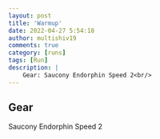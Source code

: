 ```yaml
---
layout: post
title: 'Warmup'
date: 2022-04-27 5:54:18
author: multishiv19
comments: true
category: [runs]
tags: [Run]
description: |
    Gear: Saucony Endorphin Speed 2<br/>
---
```


## Gear
Saucony Endorphin Speed 2



<div width='100%' class='strava-embed-placeholder' data-embed-type='activity' data-embed-id='7045521688'></div>
<script src='https://strava-embeds.com/embed.js'></script>
